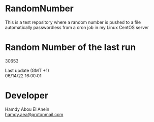 # RandomNumber    
This is a test repository where a random number is pushed to a file automatically passwordless from a cron job in my Linux CentOS server    
# Random Number of the last run   
30653
      
Last update (GMT +1)    
06/14/22 16:00:01
# Developer    
Hamdy Abou El Anein   
hamdy.aea@protonmail.com
